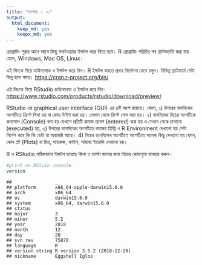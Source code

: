 ```yaml
---
title: "চ্যাপ্টার - ০১"
output: 
  html_document: 
    keep_md: yes
    keepx_md: yes
---
```



প্রোগ্রামিং শুরুর আগে আগে কিছু সফটওয়্যার ইন্সটল করে নিতে হবে। R প্রোগ্রামিং পরিচিত সব প্ল্যাটফর্মেই করা যায় যেমন, Windows, Mac OS, Linux। 

এই লিংকে গিয়ে ডাউনলোড ও ইন্সটল করে নিন। R  ইন্সটল করতে প্রদত্ত নির্দেশনা মেনে চলুন। বিভিন্ন প্ল্যাটফর্মে সেটা ভিন্ন হতে পারে। 
https://cran.r-project.org/bin/

এই লিংকে গিয়ে RStudio ডাউনলোড ও ইন্সটল করে নিন।
https://www.rstudio.com/products/rstudio/download/preview/

RStudio এর graphical user interface (GUI) এর ৪টি অংশ রয়েছে। যেমন, 
১) উপরের বামদিকের অংশটিতে ক্রিপ্ট লিখা হয় বা কোড টাইপ করা হয়। সেখান থেকে স্ক্রিপ্ট সেভ করা হয়। 
২) বামদিকের নিচের অংশটিকে কনসোল (Console) বলা হয় যেখানে প্রতিটি কমান্ড প্রবেশ (entered) করা হয় ও সেখান থেকে চালানো (executed) হয়,
৩) উপরের ডানদিকের অংশটিতে কাজের হিস্ট্রি ও R Environment দেখানো হয় সেটা নির্দেশ করে কি কি ডেটা বা অবজেক্ট আছে। 
4) নিচের ডানদিকের অংশটিতে অংশটিতে অনেক কিছু দেখানো হয় যেমন, কোন প্লট (Plots) বা চিত্র, প্যাকেজ, ফাইল, সাহায্য ইত্যাদি দেখানো হয়। 

R ও RStudio সঠিকভাবে ইন্সটল হয়েছে কিনা ও ভার্শন জানার জন্য নিচের কোডগুলা ব্যবহার করুন।


```r
#print on RStuio console
version
```

```
##                _                           
## platform       x86_64-apple-darwin15.6.0   
## arch           x86_64                      
## os             darwin15.6.0                
## system         x86_64, darwin15.6.0        
## status                                     
## major          3                           
## minor          5.2                         
## year           2018                        
## month          12                          
## day            20                          
## svn rev        75870                       
## language       R                           
## version.string R version 3.5.2 (2018-12-20)
## nickname       Eggshell Igloo
```
